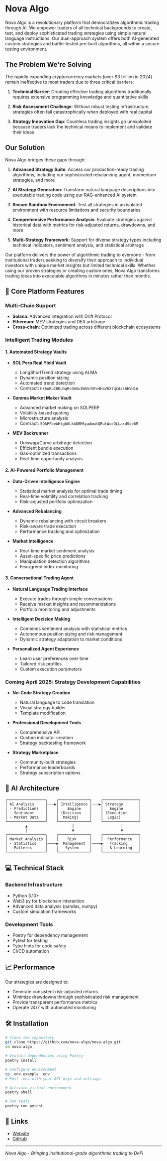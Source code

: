 
# Nova Algo

Nova Algo is a revolutionary platform that democratizes algorithmic trading through AI. We empower traders of all technical backgrounds to create, test, and deploy sophisticated trading strategies using simple natural language instructions. Our dual-approach system offers both AI-generated custom strategies and battle-tested pre-built algorithms, all within a secure testing environment.

## The Problem We're Solving

The rapidly expanding cryptocurrency markets (over $3 trillion in 2024) remain ineffective to most traders due to three critical barriers: 

1. **Technical Barrier**: Creating effective trading algorithms traditionally requires extensive programming knowledge and quantitative skills

2. **Risk Assessment Challenge**: Without robust testing infrastructure, strategies often fail catastrophically when deployed with real capital

3. **Strategy Innovation Gap**: Countless trading insights go unexploited because traders lack the technical means to implement and validate their ideas

## Our Solution

Nova Algo bridges these gaps through:

1. **Advanced Strategy Suite**: Access our production-ready trading algorithms, including our sophisticated rebalancing agent, momentum strategies, and more

2. **AI Strategy Generation**: Transform natural language descriptions into executable trading code using our RAG-enhanced AI system

3. **Secure Sandbox Environment**: Test all strategies in an isolated environment with resource limitations and security boundaries

4. **Comprehensive Performance Analysis**: Evaluate strategies against historical data with metrics for risk-adjusted returns, drawdowns, and more

5. **Multi-Strategy Framework**: Support for diverse strategy types including technical indicators, sentiment analysis, and statistical arbitrage

Our platform delivers the power of algorithmic trading to everyone - from institutional traders seeking to diversify their approach to individual investors with unique market insights but limited technical skills. Whether using our proven strategies or creating custom ones, Nova Algo transforms trading ideas into executable algorithms in minutes rather than months.

## 🌟 Core Platform Features

### Multi-Chain Support
- **Solana**: Advanced integration with Drift Protocol
- **Ethereum**: MEV strategies and DEX arbitrage
- **Cross-chain**: Optimized trading across different blockchain ecosystems

### Intelligent Trading Modules

#### 1. Automated Strategy Vaults
- **SOL Perp Real Yield Vault**
  - LongShortTrend strategy using ALMA
  - Dynamic position sizing
  - Automated trend detection
  - Contract: `HrAuKuC8KuhqRcdmUu3WhSrNFv4HaV6XtqCdashhVH1A`

- **Gamma Market Maker Vault**
  - Advanced market making on SOLPERP
  - Volatility-based quoting
  - Microstructure analysis
  - Contract: `5QAPFbeAHtgb8LkbDBMSyaAmwtQRufWceQLLaxdSse6M`

- **MEV Backrunner**
  - Uniswap/Curve arbitrage detection
  - Efficient bundle execution
  - Gas-optimized transactions
  - Real-time opportunity analysis

#### 2. AI-Powered Portfolio Management
- **Data-Driven Intelligence Engine**
  - Statistical market analysis for optimal trade timing
  - Real-time volatility and correlation tracking
  - Risk-adjusted portfolio optimization

- **Advanced Rebalancing**
  - Dynamic rebalancing with circuit breakers
  - Risk-aware trade execution
  - Performance tracking and optimization

- **Market Intelligence**
  - Real-time market sentiment analysis
  - Asset-specific price predictions
  - Manipulation detection algorithms
  - Fear/greed index monitoring

#### 3. Conversational Trading Agent
- **Natural Language Trading Interface**
  - Execute trades through simple conversations
  - Receive market insights and recommendations
  - Portfolio monitoring and adjustments
  
- **Intelligent Decision Making**
  - Combines sentiment analysis with statistical metrics
  - Autonomous position sizing and risk management
  - Dynamic strategy adaptation to market conditions
  
- **Personalized Agent Experience**
  - Learn user preferences over time
  - Tailored risk profiles
  - Custom execution parameters

### Coming April 2025: Strategy Development Capabilities
- **No-Code Strategy Creation**
  - Natural language to code translation
  - Visual strategy builder
  - Template modification
  
- **Professional Development Tools**
  - Comprehensive API
  - Custom indicator creation
  - Strategy backtesting framework
  
- **Strategy Marketplace**
  - Community-built strategies
  - Performance leaderboards
  - Strategy subscription options

## 🧠 AI Architecture

```plaintext
┌─────────────────┐    ┌──────────────┐    ┌────────────────┐
│ AI Analysis     │───▶│ Intelligence │───▶│ Strategy       │
│ - Predictions   │    │    Engine    │    │   Engine       │
│ - Sentiment     │    │ (Decision    │    │ (Execution     │
│ - Market Data   │    │  Making)     │    │  Logic)        │
└─────────────────┘    └──────────────┘    └────────────────┘
         ▲                    │                     │
         │                    ▼                     ▼
┌─────────────────┐    ┌──────────────┐    ┌────────────────┐
│ Market Analysis │    │    Risk      │    │  Performance   │
│ - Statistics    │────▶  Management  │────▶   Tracking     │
│ - Patterns      │    │   System     │    │   & Learning   │
└─────────────────┘    └──────────────┘    └────────────────┘
```

## 💻 Technical Stack

### Backend Infrastructure
- Python 3.10+
- Web3.py for blockchain interaction
- Advanced data analysis (pandas, numpy)
- Custom simulation frameworks

### Development Tools
- Poetry for dependency management
- Pytest for testing
- Type hints for code safety
- CI/CD automation

## 📈 Performance

Our strategies are designed to:
- Generate consistent risk-adjusted returns
- Minimize drawdowns through sophisticated risk management
- Provide transparent performance metrics
- Operate 24/7 with automated monitoring

## 🛠 Installation

```bash
# Clone the repository
git clone https://github.com/nova-algo/nova-algo.git
cd nova-algo

# Install dependencies using Poetry
poetry install

# Configure environment
cp .env.example .env
# Edit .env with your API keys and settings

# Activate virtual environment
poetry shell

# Run tests
poetry run pytest
```

## 🔗 Links
- [Website](https://novaalgo.xyz)
- [GitHub](https://github.com/nova-algo)

---

*Nova Algo - Bringing institutional-grade algorithmic trading to DeFi*
